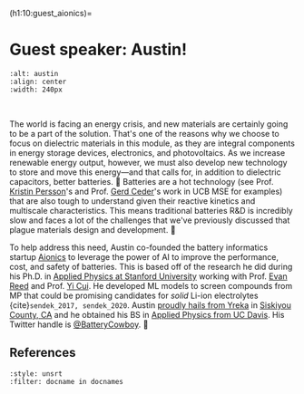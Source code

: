 (h1:10:guest_aionics)=
# Guest speaker: Austin!

```{image} ../../assets/fig/week_2/10/austin.jpg
:alt: austin
:align: center
:width: 240px
```

&nbsp;

The world is facing an energy crisis, and new materials are certainly going to be a part of the solution.
That's one of the reasons why we choose to focus on dielectric materials in this module, as they are integral components in energy storage devices, electronics, and photovoltaics.
As we increase renewable energy output, however, we must also develop new technology to store and move this energy—and that calls for, in addition to dielectric capacitors, better batteries. 🔋
Batteries are a hot technology (see Prof. [Kristin Persson](https://perssongroup.lbl.gov/)'s and Prof. [Gerd Ceder](https://ceder.berkeley.edu/)'s work in UCB MSE for examples) that are also tough to understand given their reactive kinetics and multiscale characteristics.
This means traditional batteries R&D is incredibly slow and faces a lot of the challenges that we've previously discussed that plague materials design and development. 🐌

To help address this need, Austin co-founded the battery informatics startup [Aionics](https://aionics.io/) to leverage the power of AI to improve the performance, cost, and safety of batteries.
This is based off of the research he did during his Ph.D. in [Applied Physics at Stanford University](http://appliedphysics.stanford.edu/) working with Prof. [Evan Reed](https://reedgroup.stanford.edu/) and Prof. [Yi Cui](https://web.stanford.edu/group/cui_group/).
He developed ML models to screen compounds from MP that could be promising candidates for _solid_ Li-ion electrolytes {cite}`sendek_2017, sendek_2020`.
Austin [proudly hails from Yreka](https://www.siskiyoudaily.com/opinion/20170516/guest-opinion-path-forward-for-siskiyou-county) in [Siskiyou County, CA](https://goo.gl/maps/66CR7KNR4inYBgSR8) and he obtained his BS in [Applied Physics from UC Davis](https://www.ucdavis.edu/majors/applied-physics).
His Twitter handle is [@BatteryCowboy](https://twitter.com/BatteryCowboy). 🤠



## References

```{bibliography}
:style: unsrt
:filter: docname in docnames
```
